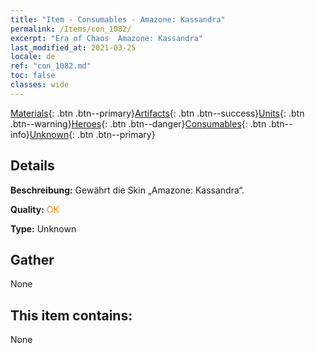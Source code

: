 ```yaml
---
title: "Item - Consumables - Amazone: Kassandra"
permalink: /Items/con_1082/
excerpt: "Era of Chaos  Amazone: Kassandra"
last_modified_at: 2021-03-25
locale: de
ref: "con_1082.md"
toc: false
classes: wide
---
```

 [Materials](/de/Items/){: .btn .btn--primary}[Artifacts](/de/Items/Artifacts/){: .btn .btn--success}[Units](/de/Items/Units/){: .btn .btn--warning}[Heroes](/de/Items/Heroes/){: .btn .btn--danger}[Consumables](/de/Items/Consumables/){: .btn .btn--info}[Unknown](/de/Items/Unknown/){: .btn .btn--primary}

## Details
 **Beschreibung:** Gewährt die Skin „Amazone: Kassandra“.

 **Quality:** <span style="color: #FF8C00">OK</span>

 **Type:** Unknown

## Gather

  None

## This item contains:

  None

